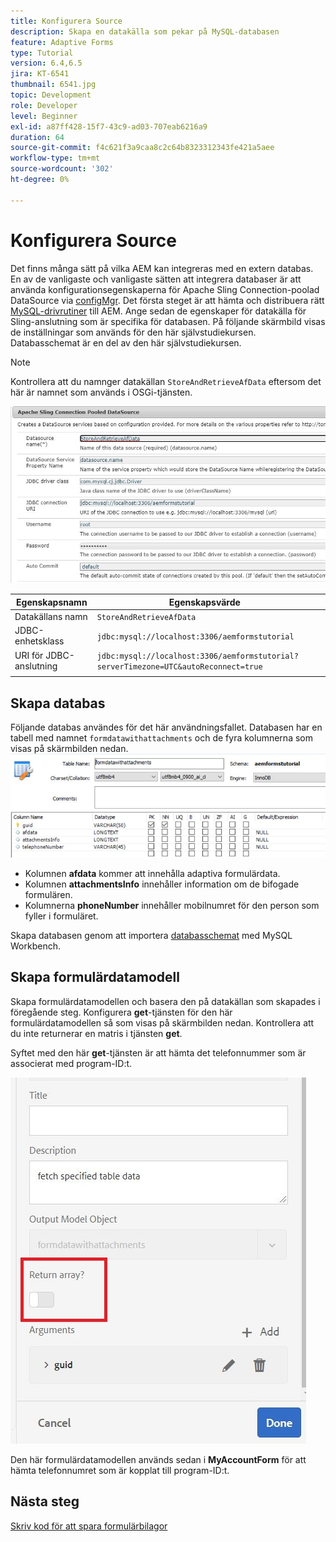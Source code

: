 ```yaml
---
title: Konfigurera Source
description: Skapa en datakälla som pekar på MySQL-databasen
feature: Adaptive Forms
type: Tutorial
version: 6.4,6.5
jira: KT-6541
thumbnail: 6541.jpg
topic: Development
role: Developer
level: Beginner
exl-id: a87ff428-15f7-43c9-ad03-707eab6216a9
duration: 64
source-git-commit: f4c621f3a9caa8c2c64b8323312343fe421a5aee
workflow-type: tm+mt
source-wordcount: '302'
ht-degree: 0%

---
```


# Konfigurera Source

Det finns många sätt på vilka AEM kan integreras med en extern databas. En av de vanligaste och vanligaste sätten att integrera databaser är att använda konfigurationsegenskaperna för Apache Sling Connection-poolad DataSource via [configMgr](http://localhost:4502/system/console/configMgr).
Det första steget är att hämta och distribuera rätt [MySQL-drivrutiner](https://mvnrepository.com/artifact/mysql/mysql-connector-java) till AEM.
Ange sedan de egenskaper för datakälla för Sling-anslutning som är specifika för databasen. På följande skärmbild visas de inställningar som används för den här självstudiekursen. Databasschemat är en del av den här självstudiekursen.

>[!NOTE]
>Kontrollera att du namnger datakällan `StoreAndRetrieveAfData` eftersom det här är namnet som används i OSGi-tjänsten.


![datakälla](assets/data-source.JPG)

| Egenskapsnamn | Egenskapsvärde |   |
|---------------------|------------------------------------------------------------------------------------|---|
| Datakällans namn | `StoreAndRetrieveAfData` |   |
| JDBC-enhetsklass | `jdbc:mysql://localhost:3306/aemformstutorial` |   |
| URI för JDBC-anslutning | `jdbc:mysql://localhost:3306/aemformstutorial?serverTimezone=UTC&autoReconnect=true` |   |
|                     |                                                                                    |   |


## Skapa databas


Följande databas användes för det här användningsfallet. Databasen har en tabell med namnet `formdatawithattachments` och de fyra kolumnerna som visas på skärmbilden nedan.
![databas](assets/table-schema.JPG)

* Kolumnen **afdata** kommer att innehålla adaptiva formulärdata.
* Kolumnen **attachmentsInfo** innehåller information om de bifogade formulären.
* Kolumnerna **phoneNumber** innehåller mobilnumret för den person som fyller i formuläret.

Skapa databasen genom att importera [databasschemat](assets/data-base-schema.sql)
med MySQL Workbench.

## Skapa formulärdatamodell

Skapa formulärdatamodellen och basera den på datakällan som skapades i föregående steg.
Konfigurera **get**-tjänsten för den här formulärdatamodellen så som visas på skärmbilden nedan.
Kontrollera att du inte returnerar en matris i tjänsten **get**.

Syftet med den här **get**-tjänsten är att hämta det telefonnummer som är associerat med program-ID:t.

![get-service](assets/get-service.JPG)

Den här formulärdatamodellen används sedan i **MyAccountForm** för att hämta telefonnumret som är kopplat till program-ID:t.

## Nästa steg

[Skriv kod för att spara formulärbilagor](./store-form-attachments.md)
